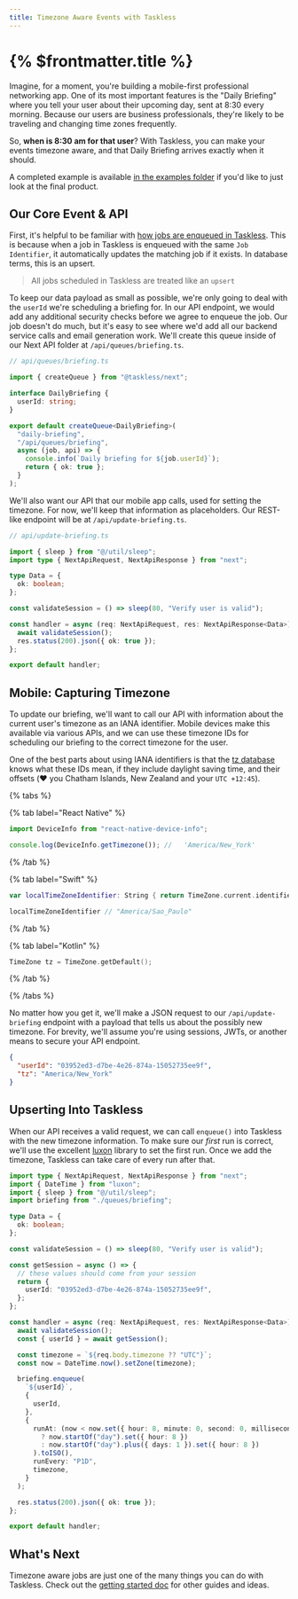 ```yaml
---
title: Timezone Aware Events with Taskless
---
```


# {% $frontmatter.title %}

Imagine, for a moment, you're building a mobile-first professional networking app. One of its most important features is the "Daily Briefing" where you tell your user about their upcoming day, sent at 8:30 every morning. Because our users are business professionals, they're likely to be traveling and changing time zones frequently.

So, **when is 8:30 am for that user**? With Taskless, you can make your events timezone aware, and that Daily Briefing arrives exactly when it should.

A completed example is available [in the examples folder](https://github.com/taskless/taskless/tree/main/examples/next-gudie) if you'd like to just look at the final product.

## Our Core Event & API

First, it's helpful to be familiar with [how jobs are enqueued in Taskless](/docs/api/enqueue). This is because when a job in Taskless is enqueued with the same `Job Identifier`, it automatically updates the matching job if it exists. In database terms, this is an upsert.

> All jobs scheduled in Taskless are treated like an `upsert`

To keep our data payload as small as possible, we're only going to deal with the `userId` we're scheduling a briefing for. In our API endpoint, we would add any additional security checks before we agree to enqueue the job. Our job doesn't do much, but it's easy to see where we'd add all our backend service calls and email generation work. We'll create this queue inside of our Next API folder at `/api/queues/briefing.ts`.

```ts
// api/queues/briefing.ts

import { createQueue } from "@taskless/next";

interface DailyBriefing {
  userId: string;
}

export default createQueue<DailyBriefing>(
  "daily-briefing",
  "/api/queues/briefing",
  async (job, api) => {
    console.info(`Daily briefing for ${job.userId}`);
    return { ok: true };
  }
);
```

We'll also want our API that our mobile app calls, used for setting the timezone. For now, we'll keep that information as placeholders. Our REST-like endpoint will be at `/api/update-briefing.ts`.

```ts
// api/update-briefing.ts

import { sleep } from "@/util/sleep";
import type { NextApiRequest, NextApiResponse } from "next";

type Data = {
  ok: boolean;
};

const validateSession = () => sleep(80, "Verify user is valid");

const handler = async (req: NextApiRequest, res: NextApiResponse<Data>) => {
  await validateSession();
  res.status(200).json({ ok: true });
};

export default handler;
```

## Mobile: Capturing Timezone

To update our briefing, we'll want to call our API with information about the current user's timezone as an IANA identifier. Mobile devices make this available via various APIs, and we can use these timezone IDs for scheduling our briefing to the correct timezone for the user.

One of the best parts about using IANA identifiers is that the [tz database](https://en.wikipedia.org/wiki/Tz_database) knows what these IDs mean, if they include daylight saving time, and their offsets (❤️ you Chatham Islands, New Zealand and your `UTC +12:45`).

{% tabs %}

{% tab label="React Native" %}

```ts
import DeviceInfo from "react-native-device-info";

console.log(DeviceInfo.getTimezone()); //   'America/New_York'
```

{% /tab %}

{% tab label="Swift" %}

```swift
var localTimeZoneIdentifier: String { return TimeZone.current.identifier }

localTimeZoneIdentifier // "America/Sao_Paulo"
```

{% /tab %}

{% tab label="Kotlin" %}

```kotlin
TimeZone tz = TimeZone.getDefault();
```

{% /tab %}

{% /tabs %}

No matter how you get it, we'll make a JSON request to our `/api/update-briefing` endpoint with a payload that tells us about the possibly new timezone. For brevity, we'll assume you're using sessions, JWTs, or another means to secure your API endpoint.

```json
{
  "userId": "03952ed3-d7be-4e26-874a-15052735ee9f",
  "tz": "America/New_York"
}
```

## Upserting Into Taskless

When our API receives a valid request, we can call `enqueue()` into Taskless with the new timezone information. To make sure our _first_ run is correct, we'll use the excellent [luxon](https://moment.github.io/luxon/) library to set the first run. Once we add the timezone, Taskless can take care of every run after that.

```ts
import type { NextApiRequest, NextApiResponse } from "next";
import { DateTime } from "luxon";
import { sleep } from "@/util/sleep";
import briefing from "./queues/briefing";

type Data = {
  ok: boolean;
};

const validateSession = () => sleep(80, "Verify user is valid");

const getSession = async () => {
  // these values should come from your session
  return {
    userId: "03952ed3-d7be-4e26-874a-15052735ee9f",
  };
};

const handler = async (req: NextApiRequest, res: NextApiResponse<Data>) => {
  await validateSession();
  const { userId } = await getSession();

  const timezone = `${req.body.timezone ?? "UTC"}`;
  const now = DateTime.now().setZone(timezone);

  briefing.enqueue(
    `${userId}`,
    {
      userId,
    },
    {
      runAt: (now < now.set({ hour: 8, minute: 0, second: 0, millisecond: 0 })
        ? now.startOf("day").set({ hour: 8 })
        : now.startOf("day").plus({ days: 1 }).set({ hour: 8 })
      ).toISO(),
      runEvery: "P1D",
      timezone,
    }
  );

  res.status(200).json({ ok: true });
};

export default handler;
```

## What's Next

Timezone aware jobs are just one of the many things you can do with Taskless. Check out the [getting started doc](/docs/welcome) for other guides and ideas.
